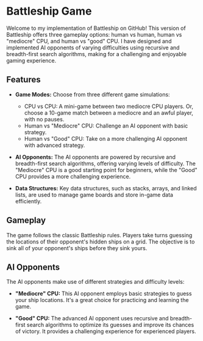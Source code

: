 # Battleship Game

Welcome to my implementation of Battleship on GitHub! This version of Battleship offers three gameplay options: human vs human, human vs "mediocre" CPU, and human vs "good" CPU. I have designed and implemented AI opponents of varying difficulties using recursive and breadth-first search algorithms, making for a challenging and enjoyable gaming experience.

## Features

- **Game Modes:** Choose from three different game simulations: 
  - CPU vs CPU: A mini-game between two mediocre CPU players. Or, choose a 10-game match between a mediocre and an awful                 player, with no pauses. 
  - Human vs "Mediocre" CPU: Challenge an AI opponent with basic strategy.
  - Human vs "Good" CPU: Take on a more challenging AI opponent with advanced strategy.

- **AI Opponents:** The AI opponents are powered by recursive and breadth-first search algorithms, offering varying levels of difficulty. The "Mediocre" CPU is a good starting point for beginners, while the "Good" CPU provides a more challenging experience.

- **Data Structures:** Key data structures, such as stacks, arrays, and linked lists, are used to manage game boards and store in-game data efficiently.

## Gameplay

The game follows the classic Battleship rules. Players take turns guessing the locations of their opponent's hidden ships on a grid. The objective is to sink all of your opponent's ships before they sink yours.

## AI Opponents

The AI opponents make use of different strategies and difficulty levels:

- **"Mediocre" CPU:** This AI opponent employs basic strategies to guess your ship locations. It's a great choice for practicing and learning the game.

- **"Good" CPU:** The advanced AI opponent uses recursive and breadth-first search algorithms to optimize its guesses and improve its chances of victory. It provides a challenging experience for experienced players.
